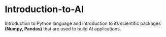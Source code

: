 # Introduction-to-AI

Introduction to Python language and introduction to its scientific packages **(Numpy, Pandas)** that are used to build AI applications.
